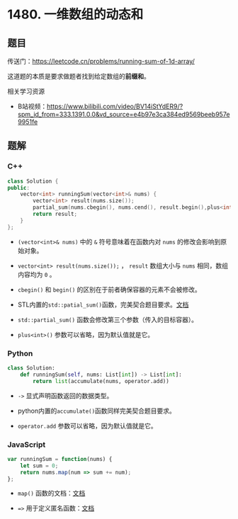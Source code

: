 # 1480. 一维数组的动态和

## 题目

传送门：https://leetcode.cn/problems/running-sum-of-1d-array/

这道题的本质是要求做题者找到给定数组的**前缀和**。

相关学习资源

- B站视频：https://www.bilibili.com/video/BV14iStYdER9/?spm_id_from=333.1391.0.0&vd_source=e4b97e3ca384ed9569beeb957e9951fe


## 题解

### C++

```C++
class Solution {
public:
    vector<int> runningSum(vector<int>& nums) {
        vector<int> result(nums.size());
        partial_sum(nums.cbegin(), nums.cend(), result.begin(),plus<int>());
        return result;
    }
};
```

- `(vector<int>& nums)` 中的 `&` 符号意味着在函数内对 `nums` 的修改会影响到原始对象。

- `vector<int> result(nums.size());` ， `result` 数组大小与 `nums` 相同，数组内容均为 `0` 。

- `cbegin()` 和 `begin()` 的区别在于前者确保容器的元素不会被修改。

- STL内置的`std::patial_sum()`函数，完美契合题目要求。[文档](https://en.cppreference.com/w/cpp/algorithm/partial_sum)

- `std::partial_sum()` 函数会修改第三个参数（传入的目标容器）。

- `plus<int>()` 参数可以省略，因为默认值就是它。

### Python

```python
class Solution:
    def runningSum(self, nums: List[int]) -> List[int]:
        return list(accumulate(nums, operator.add))
```

- `->` 显式声明函数返回的数据类型。

- python内置的`accumulate()`函数同样完美契合题目要求。

- `operator.add` 参数可以省略，因为默认值就是它。

### JavaScript

```JavaScript
var runningSum = function(nums) {
    let sum = 0;
    return nums.map(num => sum += num);
};
```

- `map()` 函数的文档：[文档](https://developer.mozilla.org/en-US/docs/Web/JavaScript/Reference/Global_Objects/Array/map)

- `=>` 用于定义匿名函数：[文档](https://developer.mozilla.org/zh-CN/docs/Web/JavaScript/Reference/Functions/Arrow_functions)
